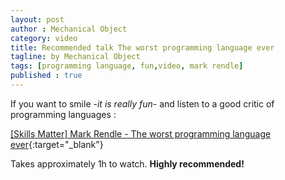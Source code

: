 ```yaml
---
layout: post
author : Mechanical Object
category: video
title: Recommended talk The worst programming language ever
tagline: by Mechanical Object
tags: [programming language, fun,video, mark rendle]
published : true
---
```

If you want to smile _-it is really fun-_ and listen to a good critic of programming languages : 

[[Skills Matter] Mark Rendle - The worst programming language ever](https://www.skillsmatter.com/skillscasts/6088-the-worst-programming-language-ever){:target="_blank"} 

Takes approximately 1h to watch. **Highly recommended!**
